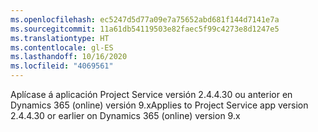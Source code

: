 ```yaml
---
ms.openlocfilehash: ec5247d5d77a09e7a75652abd681f144d7141e7a
ms.sourcegitcommit: 11a61db54119503e82faec5f99c4273e8d1247e5
ms.translationtype: HT
ms.contentlocale: gl-ES
ms.lasthandoff: 10/16/2020
ms.locfileid: "4069561"
---
```

<span data-ttu-id="82eda-101">Aplícase á aplicación Project Service versión 2.4.4.30 ou anterior en Dynamics 365 (online) versión 9.x</span><span class="sxs-lookup"><span data-stu-id="82eda-101">Applies to Project Service app version 2.4.4.30 or earlier on Dynamics 365 (online) version 9.x</span></span>
